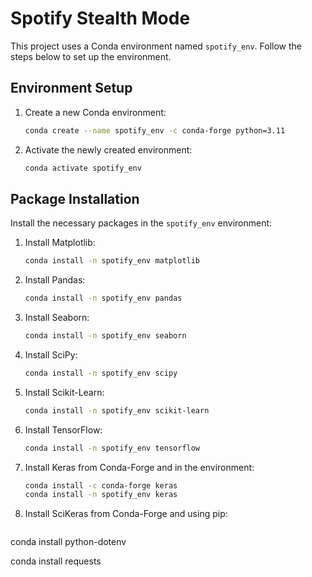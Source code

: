 # Spotify Stealth Mode

This project uses a Conda environment named `spotify_env`. Follow the steps below to set up the environment.

## Environment Setup

1. Create a new Conda environment:
    ```bash
    conda create --name spotify_env -c conda-forge python=3.11
    ```

2. Activate the newly created environment:
    ```bash
    conda activate spotify_env
    ```

## Package Installation

Install the necessary packages in the `spotify_env` environment:

1. Install Matplotlib:
    ```bash
    conda install -n spotify_env matplotlib
    ```

2. Install Pandas:
    ```bash
    conda install -n spotify_env pandas
    ```

3. Install Seaborn:
    ```bash
    conda install -n spotify_env seaborn
    ```

4. Install SciPy:
    ```bash
    conda install -n spotify_env scipy
    ```

5. Install Scikit-Learn:
    ```bash
    conda install -n spotify_env scikit-learn
    ```

6. Install TensorFlow:
    ```bash
    conda install -n spotify_env tensorflow
    ```

7. Install Keras from Conda-Forge and in the environment:
    ```bash
    conda install -c conda-forge keras
    conda install -n spotify_env keras
    ```

8. Install SciKeras from Conda-Forge and using pip:
    ```bash
    ```

conda install python-dotenv

conda install requests